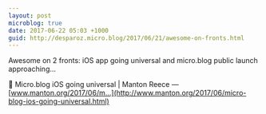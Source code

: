 ```yaml
---
layout: post
microblog: true
date: 2017-06-22 05:03 +1000
guid: http://desparoz.micro.blog/2017/06/21/awesome-on-fronts.html
---
```

Awesome on 2 fronts: iOS app going universal and micro.blog public launch approaching...

🔗 Micro.blog iOS going universal | Manton Reece — [www.manton.org/2017/06/m...](http://www.manton.org/2017/06/micro-blog-ios-going-universal.html)
